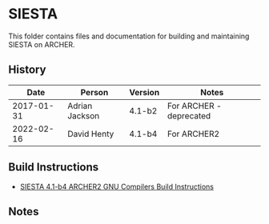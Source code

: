 SIESTA
======

This folder contains files and documentation for building and maintaining SIESTA on ARCHER.

History
-------

Date | Person | Version | Notes
---- | -------|---------|------
2017-01-31 | Adrian Jackson | 4.1-b2 | For ARCHER - deprecated |
2022-02-16 | David Henty | 4.1-b4 | For ARCHER2 | 

Build Instructions
------------------

* [SIESTA 4.1-b4 ARCHER2 GNU Compilers Build Instructions](build_siesta_4.4_amd_epyc.md)

Notes
-----

